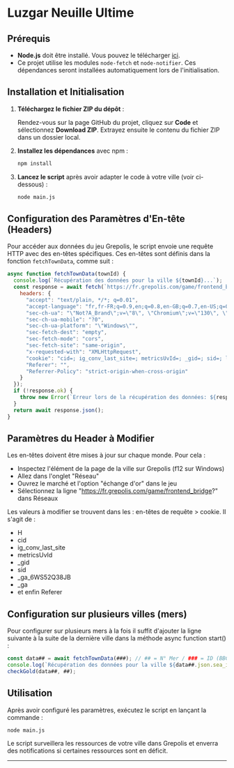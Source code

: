 # Luzgar Neuille Ultime

## Prérequis

- **Node.js** doit être installé. Vous pouvez le télécharger [ici](https://nodejs.org/).
- Ce projet utilise les modules `node-fetch` et `node-notifier`. Ces dépendances seront installées automatiquement lors de l'initialisation.

## Installation et Initialisation

1. **Téléchargez le fichier ZIP du dépôt** :

   Rendez-vous sur la page GitHub du projet, cliquez sur **Code** et sélectionnez **Download ZIP**. Extrayez ensuite le contenu du fichier ZIP dans un dossier local.

2. **Installez les dépendances** avec npm :

   ```bash
   npm install
   ```

3. **Lancez le script** après avoir adapter le code à votre ville (voir ci-dessous) :

   ```bash
   node main.js
   ```

## Configuration des Paramètres d'En-tête (Headers)

Pour accéder aux données du jeu Grepolis, le script envoie une requête HTTP avec des en-têtes spécifiques. Ces en-têtes sont définis dans la fonction `fetchTownData`, comme suit :

```javascript
async function fetchTownData(townId) {
  console.log(`Récupération des données pour la ville ${townId}...`);
  const response = await fetch(`https://fr.grepolis.com/game/frontend_bridge?town_id=${townId}&action=execute&h=${H}&json={"model_url":"PremiumExchange","action_name":"read","town_id":${townId},"nl_init":true}`, {
    headers: {
      "accept": "text/plain, */*; q=0.01",
      "accept-language": "fr,fr-FR;q=0.9,en;q=0.8,en-GB;q=0.7,en-US;q=0.6",
      "sec-ch-ua": "\"Not?A_Brand\";v=\"8\", \"Chromium\";v=\"130\", \"Google Chrome\";v=\"130\"",
      "sec-ch-ua-mobile": "?0",
      "sec-ch-ua-platform": "\"Windows\"",
      "sec-fetch-dest": "empty",
      "sec-fetch-mode": "cors",
      "sec-fetch-site": "same-origin",
      "x-requested-with": "XMLHttpRequest",
      "cookie": "cid=; ig_conv_last_site=; metricsUvId=; _gid=; sid=; logged_in=false; toid=; _ga_6WS52Q38JB=; _ga=; _gat_UA-6635454-10=",
      "Referer": "",
      "Referrer-Policy": "strict-origin-when-cross-origin"
    }
  });
  if (!response.ok) {
    throw new Error(`Erreur lors de la récupération des données: ${response.statusText}`);
  }
  return await response.json();
}
```

## Paramètres du Header à Modifier

Les en-têtes doivent être mises à jour sur chaque monde. Pour cela :
- Inspectez l'élément de la page de la ville sur Grepolis (f12 sur Windows)
- Allez dans l'onglet "Réseau"
- Ouvrez le marché et l'option "échange d'or" dans le jeu
- Sélectionnez la ligne "https://fr.grepolis.com/game/frontend_bridge?" dans Réseaux
  
Les valeurs à modifier se trouvent dans les : en-têtes de requête > cookie. Il s'agit de :
- H
- cid
- ig_conv_last_site
- metricsUvId
- _gid
- sid
- _ga_6WS52Q38JB
- _ga
- et enfin Referer

## Configuration sur plusieurs villes (mers)

Pour configurer sur plusieurs mers à la fois il suffit d'ajouter la ligne suivante à la suite de la dernière ville dans la méthode async function start() :

```javascript
const data## = await fetchTownData(###); // ## = N° Mer / ### = ID (BBCode) de la ville
console.log(`Récupération des données pour la ville ${data##.json.sea_id}...`);
checkGold(data##, ##);
```

## Utilisation

Après avoir configuré les paramètres, exécutez le script en lançant la commande :

```bash
node main.js
```

Le script surveillera les ressources de votre ville dans Grepolis et enverra des notifications si certaines ressources sont en déficit.

---
